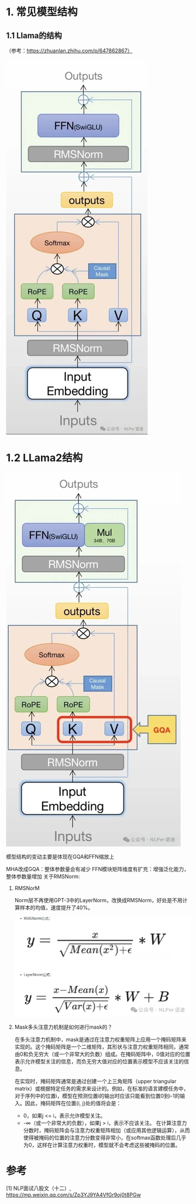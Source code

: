 # 1. 常见模型结构 
## 1.1 Llama的结构

（参考：https://zhuanlan.zhihu.com/p/647862867）

![](.01_模型结构_images/llama结构.png)

# 1.2 LLama2结构

![](.01_模型结构_images/llama2结构.png)

模型结构的变动主要是体现在GQA和FFN缩放上

MHA改成GQA：整体参数量会有减少
FFN模块矩阵维度有扩充：增强泛化能力，整体参数量增加
关于RMSNorm:

1. RMSNorM

    Norm层不再使用GPT-3中的LayerNorm，改换成RMSNorm，好处是不用计算样本的均值，速度提升了40%。
    
    ![](.01_模型结构_images/RMSNorm公式.png)

2. Mask多头注意力机制是如何进行mask的？

    在多头注意力机制中，mask是通过在注意力权重矩阵上应用一个掩码矩阵来实现的。这个掩码矩阵是一个二维矩阵，其形状与注意力权重矩阵相同，通常由0和负无穷大（或一个非常大的负数）组成。在掩码矩阵中，0值对应的位置表示允许模型关注的信息，而负无穷大值对应的位置表示模型不应该关注的信息。

    在实现时，掩码矩阵通常是通过创建一个上三角矩阵（upper triangular matrix）或根据特定任务的需求来设计的。例如，在标准的语言建模任务中，对于序列中的位置i，模型在预测位置i的输出时应该只能看到位置0到i-1的输入。因此，掩码矩阵在位置(i, j)处的值将会是：
    
    - 0，如果j <= i，表示允许模型关注。
    - -∞（或一个非常大的负数），如果j > i，表示不应该关注。
    在计算注意力分数时，掩码矩阵会与注意力权重矩阵相加（或应用其他逻辑运算），从而使得被掩码的位置的注意力分数变得非常小，在softmax函数处理后几乎为0，这样在计算注意力权重时，模型就不会考虑这些被掩码的位置。

# 参考

[1] NLP面试八股文（十二）, https://mp.weixin.qq.com/s/Zp3YJ9YA4VfGr9oj0t8PGw